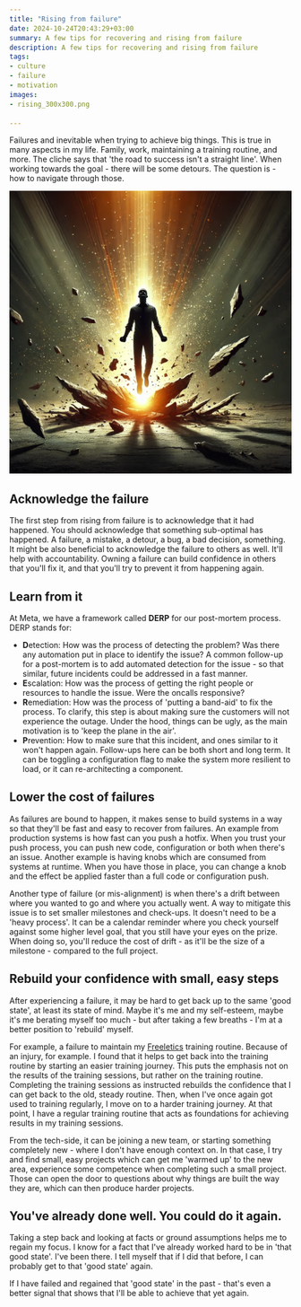 ```yaml
---
title: "Rising from failure"
date: 2024-10-24T20:43:29+03:00
summary: A few tips for recovering and rising from failure
description: A few tips for recovering and rising from failure
tags:
- culture
- failure
- motivation
images:
- rising_300x300.png

---
```


Failures and inevitable when trying to achieve big things. This is true in many aspects in my life. Family, work, maintaining a training routine, and more. The cliche says that 'the road to success isn't a straight line'. When working towards the goal - there will be some detours. The question is - how to navigate through those.

![](rising.png "An image of a person rising from failure, by ChatGPT. Usually, this isn't as dramatic")

## Acknowledge the failure

The first step from rising from failure is to acknowledge that it had happened. You should acknowledge that something sub-optimal has happened. A failure, a mistake, a detour, a bug, a bad decision, something. It might be also beneficial to acknowledge the failure to others as well. It'll help with accountability. Owning a failure can build confidence in others that you'll fix it, and that you'll try to prevent it from happening again.

## Learn from it

At Meta, we have a framework called **DERP** for our post-mortem process. DERP stands for:
* **D**etection: How was the process of detecting the problem? Was there any automation put in place to identify the issue? A common follow-up for a post-mortem is to add automated detection for the issue - so that similar, future incidents could be addressed in a fast manner.
* **E**scalation: How was the process of getting the right people or resources to handle the issue. Were the oncalls responsive?
* **R**emediation: How was the process of 'putting a band-aid' to fix the process. To clarify, this step is about making sure the customers will not experience the outage. Under the hood, things can be ugly, as the main motivation is to 'keep the plane in the air'.
* **P**revention: How to make sure that this incident, and ones similar to it won't happen again. Follow-ups here can be both short and long term. It can be toggling a configuration flag to make the system more resilient to load, or it can re-architecting a component.

## Lower the cost of failures

As failures are bound to happen, it makes sense to build systems in a way so that they'll be fast and easy to recover from failures. An example from production systems is how fast can you push a hotfix. When you trust your push process, you can push new code, configuration or both when there's an issue. Another example is having knobs which are consumed from systems at runtime. When you have those in place, you can change a knob and the effect be applied faster than a full code or configuration push.

Another type of failure (or mis-alignment) is when there's a drift between where you wanted to go and where you actually went. A way to mitigate this issue is to set smaller milestones and check-ups. It doesn't need to be a 'heavy process'. It can be a calendar reminder where you check yourself against some higher level goal, that you still have your eyes on the prize. When doing so, you'll reduce the cost of drift - as it'll be the size of a milestone - compared to the full project.

## Rebuild your confidence with small, easy steps

After experiencing a failure, it may be hard to get back up to the same 'good state', at least its state of mind. Maybe it's me and my self-esteem, maybe it's me berating myself too much - but after taking a few breaths - I'm at a better position to 'rebuild' myself.

For example, a failure to maintain my [Freeletics](https://www.freeletics.com/) training routine. Because of an injury, for example. I found that it helps to get back into the training routine by starting an easier training journey. This puts the emphasis not on the results of the training sessions, but rather on the training routine. Completing the training sessions as instructed rebuilds the confidence that I can get back to the old, steady routine. Then, when I've once again got used to training regularly, I move on to a harder training journey. At that point, I have a regular training routine that acts as foundations for achieving results in my training sessions.

From the tech-side, it can be joining a new team, or starting something completely new - where I don't have enough context on. In that case, I try and find small, easy projects which can get me 'warmed up' to the new area, experience some competence when completing such a small project. Those can open the door to questions about why things are built the way they are, which can then produce harder projects.

## You've already done well. You could do it again.

Taking a step back and looking at facts or ground assumptions helps me to regain my focus. I know for a fact that I've already worked hard to be in 'that good state'. I've been there. I tell myself that if I did that before, I can probably get to that 'good state' again.

If I have failed and regained that 'good state' in the past - that's even a better signal that shows that I'll be able to achieve that yet again.
